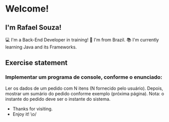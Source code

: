 # Welcome!

## I'm Rafael Souza!

:computer: I'm a Back-End Developer in training!
:house_with_garden: I'm from Brazil.
:books: I'm currently learning Java and its Frameworks.

## Exercise statement

### Implementar um programa de console, conforme o enunciado:

Ler os dados de um pedido com N itens (N fornecido pelo usuário). Depois, mostrar um 
sumário do pedido conforme exemplo (próxima página). Nota: o instante do pedido deve ser 
o instante do sistema.

- Thanks for visiting.
- Enjoy it! \o/
